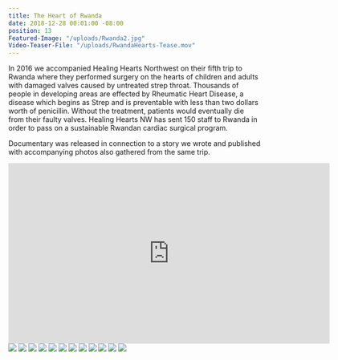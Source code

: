 ```yaml
---
title: The Heart of Rwanda
date: 2018-12-28 00:01:00 -08:00
position: 13
Featured-Image: "/uploads/Rwanda2.jpg"
Video-Teaser-File: "/uploads/RwandaHearts-Tease.mov"
---
```


In 2016 we accompanied Healing Hearts Northwest on their fifth trip to Rwanda where they performed surgery on the hearts of children and adults with damaged valves caused by untreated strep throat. Thousands of people in developing areas are effected by Rheumatic Heart Disease, a disease which begins as Strep and is preventable with less than two dollars worth of penicillin. Without the treatment, patients would eventually die from their faulty valves. Healing Hearts NW has sent 150 staff to Rwanda in order to pass on a sustainable Rwandan cardiac surgical program. 

Documentary was released in connection to a story we wrote and published with accompanying photos also gathered from the same trip. 

<iframe src="https://player.vimeo.com/video/303786933" width="640" height="360" frameborder="0" allowfullscreen></iframe>


<div class="gallery" data-columns="3">
<img src="/uploads/FT-Website-Screenshots-1054.jpg" />
<img src="/uploads/FT-Website-Screenshots-1055.jpg" />
<img src="/uploads/FT-Website-Screenshots-1056.jpg" />
<img src="/uploads/FT-Website-Screenshots-1057.jpg" />
<img src="/uploads/FT-Website-Screenshots-1058.jpg" />
<img src="/uploads/FT-Website-Screenshots-1060.jpg" />
<img src="/uploads/FT-Website-Screenshots-1061.jpg" />
<img src="/uploads/FT-Website-Screenshots-1067.jpg" />
<img src="/uploads/FT-Website-Screenshots-1066.jpg" />
<img src="/uploads/FT-Website-Screenshots-1068.jpg" />
<img src="/uploads/FT-Website-Screenshots-1053.jpg" />
<img src="/uploads/FT-Website-Screenshots-1049.jpg" />
</div>
